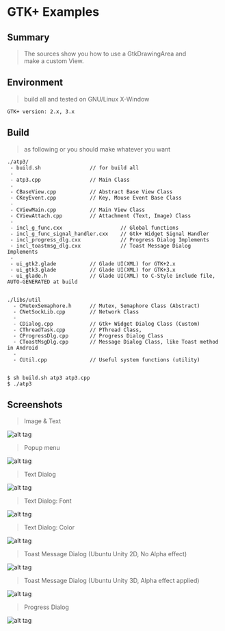 GTK+ Examples
===============


Summary
----------
> The sources show you how to use a GtkDrawingArea and <br>
> make a custom View.


Environment
----------
> build all and tested on GNU/Linux X-Window

    GTK+ version: 2.x, 3.x


Build
----------
> as following or you should make whatever you want

    ./atp3/
     - build.sh                // for build all
	 -
     - atp3.cpp                // Main Class
	 -
	 - CBaseView.cpp           // Abstract Base View Class
	 - CKeyEvent.cpp           // Key, Mouse Event Base Class
	 -
	 - CViewMain.cpp           // Main View Class
	 - CViewAttach.cpp         // Attachment (Text, Image) Class
	 -
	 - incl_g_func.cxx                   // Global functions
	 - incl_g_func_signal_handler.cxx    // Gtk+ Widget Signal Handler
	 - incl_progress_dlg.cxx             // Progress Dialog Implements
	 - incl_toastmsg_dlg.cxx             // Toast Message Dialog Implements
	 -
	 - ui_gtk2.glade           // Glade UI(XML) for GTK+2.x
	 - ui_gtk3.glade           // Glade UI(XML) for GTK+3.x
	 - ui_glade.h              // Glade UI(XML) to C-Style include file, AUTO-GENERATED at build


	./libs/util
	  - CMutexSemaphore.h      // Mutex, Semaphore Class (Abstract)
	  - CNetSockLib.cpp        // Network Class
	  -
	  - CDialog.cpp            // Gtk+ Widget Dialog Class (Custom)
	  - CThreadTask.cpp        // PThread Class, 
	  - CProgressDlg.cpp       // Progress Dialog Class
	  - CToastMsgDlg.cpp       // Message Dialog Class, like Toast method in Android
	  -
	  - CUtil.cpp              // Useful system functions (utility)


    $ sh build.sh atp3 atp3.cpp
    $ ./atp3


Screenshots
----------

> Image & Text

![alt tag](https://github.com/godmode2k/gtk_examples/raw/master/screenshots/screenshot_01.png)

> Popup menu

![alt tag](https://github.com/godmode2k/gtk_examples/raw/master/screenshots/screenshot_02.png)

> Text Dialog

![alt tag](https://github.com/godmode2k/gtk_examples/raw/master/screenshots/screenshot_03.png)

> Text Dialog: Font

![alt tag](https://github.com/godmode2k/gtk_examples/raw/master/screenshots/screenshot_04.png)

> Text Dialog: Color

![alt tag](https://github.com/godmode2k/gtk_examples/raw/master/screenshots/screenshot_05.png)

> Toast Message Dialog (Ubuntu Unity 2D, No Alpha effect)

![alt tag](https://github.com/godmode2k/gtk_examples/raw/master/screenshots/screenshot_06.png)

> Toast Message Dialog (Ubuntu Unity 3D, Alpha effect applied)

![alt tag](https://github.com/godmode2k/gtk_examples/raw/master/screenshots/screenshot_07.png)

> Progress Dialog

![alt tag](https://github.com/godmode2k/gtk_examples/raw/master/screenshots/screenshot_08.png)


